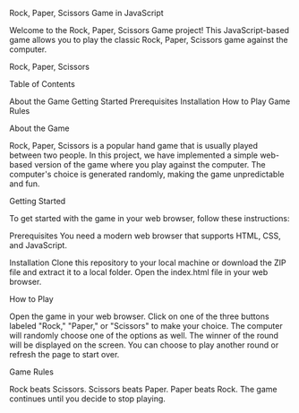 Rock, Paper, Scissors Game in JavaScript

Welcome to the Rock, Paper, Scissors Game project! This JavaScript-based game allows you to play the classic Rock, Paper, Scissors game against the computer.

Rock, Paper, Scissors

Table of Contents

About the Game
Getting Started
Prerequisites
Installation
How to Play
Game Rules

About the Game

Rock, Paper, Scissors is a popular hand game that is usually played between two people. In this project, we have implemented a simple web-based version of the game where you play against the computer. The computer's choice is generated randomly, making the game unpredictable and fun.

Getting Started

To get started with the game in your web browser, follow these instructions:

Prerequisites
You need a modern web browser that supports HTML, CSS, and JavaScript.

Installation
Clone this repository to your local machine or download the ZIP file and extract it to a local folder.
Open the index.html file in your web browser.

How to Play

Open the game in your web browser.
Click on one of the three buttons labeled "Rock," "Paper," or "Scissors" to make your choice.
The computer will randomly choose one of the options as well.
The winner of the round will be displayed on the screen.
You can choose to play another round or refresh the page to start over.

Game Rules

Rock beats Scissors.
Scissors beats Paper.
Paper beats Rock.
The game continues until you decide to stop playing.
